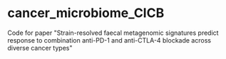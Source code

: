 # cancer_microbiome_CICB
Code for paper "Strain-resolved faecal metagenomic signatures predict response to combination anti-PD-1 and anti-CTLA-4 blockade across diverse cancer types"
